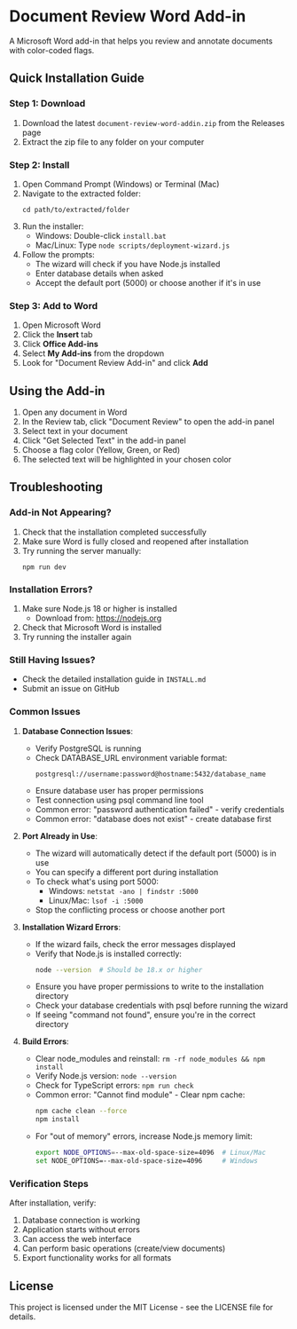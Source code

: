 # Document Review Word Add-in

A Microsoft Word add-in that helps you review and annotate documents with color-coded flags.

## Quick Installation Guide

### Step 1: Download
1. Download the latest `document-review-word-addin.zip` from the Releases page
2. Extract the zip file to any folder on your computer

### Step 2: Install
1. Open Command Prompt (Windows) or Terminal (Mac)
2. Navigate to the extracted folder:
   ```
   cd path/to/extracted/folder
   ```
3. Run the installer:
   - Windows: Double-click `install.bat`
   - Mac/Linux: Type `node scripts/deployment-wizard.js`
4. Follow the prompts:
   - The wizard will check if you have Node.js installed
   - Enter database details when asked
   - Accept the default port (5000) or choose another if it's in use

### Step 3: Add to Word
1. Open Microsoft Word
2. Click the **Insert** tab
3. Click **Office Add-ins**
4. Select **My Add-ins** from the dropdown
5. Look for "Document Review Add-in" and click **Add**

## Using the Add-in

1. Open any document in Word
2. In the Review tab, click "Document Review" to open the add-in panel
3. Select text in your document
4. Click "Get Selected Text" in the add-in panel
5. Choose a flag color (Yellow, Green, or Red)
6. The selected text will be highlighted in your chosen color

## Troubleshooting

### Add-in Not Appearing?
1. Check that the installation completed successfully
2. Make sure Word is fully closed and reopened after installation
3. Try running the server manually:
   ```
   npm run dev
   ```

### Installation Errors?
1. Make sure Node.js 18 or higher is installed
   - Download from: https://nodejs.org
2. Check that Microsoft Word is installed
3. Try running the installer again

### Still Having Issues?
- Check the detailed installation guide in `INSTALL.md`
- Submit an issue on GitHub

### Common Issues
1. **Database Connection Issues**:
   - Verify PostgreSQL is running
   - Check DATABASE_URL environment variable format:
     ```
     postgresql://username:password@hostname:5432/database_name
     ```
   - Ensure database user has proper permissions
   - Test connection using psql command line tool
   - Common error: "password authentication failed" - verify credentials
   - Common error: "database does not exist" - create database first

2. **Port Already in Use**:
   - The wizard will automatically detect if the default port (5000) is in use
   - You can specify a different port during installation
   - To check what's using port 5000:
     - Windows: `netstat -ano | findstr :5000`
     - Linux/Mac: `lsof -i :5000`
   - Stop the conflicting process or choose another port

3. **Installation Wizard Errors**:
   - If the wizard fails, check the error messages displayed
   - Verify that Node.js is installed correctly:
     ```bash
     node --version  # Should be 18.x or higher
     ```
   - Ensure you have proper permissions to write to the installation directory
   - Check your database credentials with psql before running the wizard
   - If seeing "command not found", ensure you're in the correct directory

4. **Build Errors**:
   - Clear node_modules and reinstall: `rm -rf node_modules && npm install`
   - Verify Node.js version: `node --version`
   - Check for TypeScript errors: `npm run check`
   - Common error: "Cannot find module" - Clear npm cache:
     ```bash
     npm cache clean --force
     npm install
     ```
   - For "out of memory" errors, increase Node.js memory limit:
     ```bash
     export NODE_OPTIONS=--max-old-space-size=4096  # Linux/Mac
     set NODE_OPTIONS=--max-old-space-size=4096     # Windows
     ```

### Verification Steps
After installation, verify:
1. Database connection is working
2. Application starts without errors
3. Can access the web interface
4. Can perform basic operations (create/view documents)
5. Export functionality works for all formats

## License

This project is licensed under the MIT License - see the LICENSE file for details.